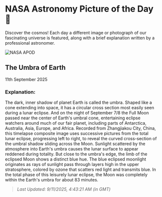 
  # NASA Astronomy Picture of the Day 🌌

  Discover the cosmos! Each day a different image or photograph of our fascinating universe is featured, along with a brief explanation written by a professional astronomer.

![NASA APOD](https://apod.nasa.gov/apod/image/2509/UmbraEarth.jpg)

## The Umbra of Earth

11th September 2025

### Explanation: 

The dark, inner shadow of planet Earth is called the umbra. Shaped like a cone extending into space, it has a circular cross section most easily seen during a lunar eclipse. And on the night of September 7/8 the Full Moon passed near the center of Earth's umbral cone, entertaining eclipse watchers around much of our fair planet, including parts of Antarctica, Australia, Asia, Europe, and Africa. Recorded from Zhangjiakou City, China, this timelapse composite image uses successive pictures from the total lunar eclipse, progressing left to right, to reveal the curved cross-section of the umbral shadow sliding across the Moon. Sunlight scattered by the atmosphere into Earth's umbra causes the lunar surface to appear reddened during totality. But close to the umbra's edge, the limb of the eclipsed Moon shows a distinct blue hue. The blue eclipsed moonlight originates as rays of sunlight pass through layers high in the upper stratosphere, colored by ozone that scatters red light and transmits blue. In the total phase of this leisurely lunar eclipse, the Moon was completely within the Earth's umbra for about 83 minutes.

> _Last Updated: 9/11/2025, 4:43:21 AM (in GMT)_
